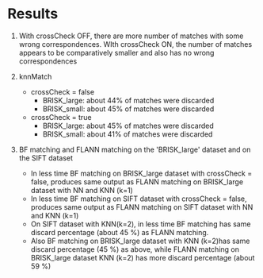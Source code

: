 # Results

1. With crossCheck OFF, there are more number of matches with some wrong correspondences. WIth crossCheck ON, the number of matches appears to be comparatively smaller and also has no wrong correspondences 

2. knnMatch
    <!-- - when crossCheck is false, the computation is slower than when crossCheck is true  -->
    - crossCheck = false
        - BRISK_large: about 44% of matches were discarded
        - BRISK_small: about 45% of matches were discarded
    - crossCheck = true
        - BRISK_large: about 45% of matches were discarded
        - BRISK_small: about 41% of matches were discarded

3. BF matching and FLANN matching on the 'BRISK_large' dataset and on the SIFT dataset
    - In less time BF matching on BRISK_large dataset with crossCheck = false, produces same output as FLANN matching on BRISK_large dataset with NN and KNN (k=1)
    - In less time BF matching on SIFT dataset  with crossCheck = false, produces same output as FLANN matching on SIFT dataset with NN and KNN (k=1)
    - On SIFT dataset with KNN(k=2), in less time BF matching has same discard percentage (about 45 %) as FLANN matching. 
    - Also BF matching on BRISK_large dataset with KNN (k=2)has same discard percentage (45 %) as above, while FLANN matching on BRISK_large dataset KNN (k=2) has more discard percentage (about 59 %)